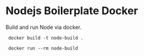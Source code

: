 # Nodejs Boilerplate Docker

Build and run Node via docker.

```
 docker build -t node-build .

 docker run --rm node-build
```
